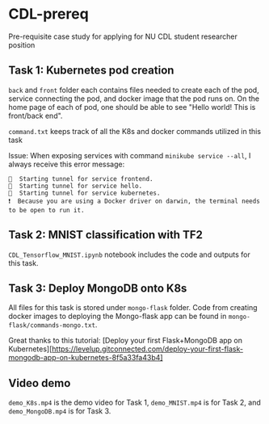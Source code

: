 # CDL-prereq
Pre-requisite case study for applying for NU CDL student researcher position

## Task 1: Kubernetes pod creation

`back` and `front` folder each contains files needed to create each of the pod, service connecting the pod, and docker image that the pod runs on. On the home page of each of pod, one should be able to see "Hello world! This is front/back end".

`command.txt` keeps track of all the K8s and docker commands utilized in this task

Issue: When exposing services with command `minikube service --all`, I always receive this error message:

```
🏃  Starting tunnel for service frontend.
🏃  Starting tunnel for service hello.
🏃  Starting tunnel for service kubernetes.
❗  Because you are using a Docker driver on darwin, the terminal needs to be open to run it.
```

## Task 2: MNIST classification with TF2

`CDL_Tensorflow_MNIST.ipynb` notebook includes the code and outputs for this task.

## Task 3: Deploy MongoDB onto K8s

All files for this task is stored under `mongo-flask` folder. Code from creating docker images to deploying the Mongo-flask app can be found in `mongo-flask/commands-mongo.txt`. 

Great thanks to this tutorial: [Deploy your first Flask+MongoDB app on Kubernetes][https://levelup.gitconnected.com/deploy-your-first-flask-mongodb-app-on-kubernetes-8f5a33fa43b4]


## Video demo

`demo_K8s.mp4` is the demo video for Task 1, `demo_MNIST.mp4` is for Task 2, and `demo_MongoDB.mp4` is for Task 3.

